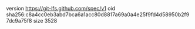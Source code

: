 version https://git-lfs.github.com/spec/v1
oid sha256:c8a4cc0eb3abd7bca6a1acc80d8817a69a0a4e25f9fd4d58950b2f97dc9a75f8
size 3528
